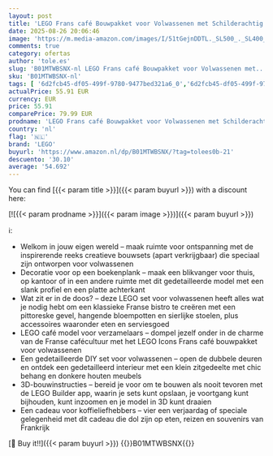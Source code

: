 ```yaml
---
layout: post
title: 'LEGO Frans café Bouwpakket voor Volwassenen met Schilderachtig Tafereel  Hangende Bloempoten en Sierlijke Stoelen  Kantoor Decoratie en Woondecoratie  DIY Cadeau voor Vrouwen of Mannen 10362'
date: 2025-08-26 20:06:46
image: 'https://m.media-amazon.com/images/I/51tGejnDDTL._SL500_._SL400_.jpg'
comments: true
category: ofertas
author: 'tole.es'
slug: 'B01MTWBSNX-nl LEGO Frans café Bouwpakket voor Volwassenen met...'
sku: 'B01MTWBSNX-nl'
tags: [ '6d2fcb45-df05-499f-9780-9477bed321a6_0','6d2fcb45-df05-499f-9780-9477bed321a6_501','Arborist Merchandising Root','Bouw- & constructiespeelgoed','Creatieve spellen','Educatief speelgoed','Self Service','Special Features Stores','Speelgoed & spellen','Speelgoedbouwsets','lego','🇳🇱', ]
actualPrice: 55.91 EUR
currency: EUR
price: 55.91
comparePrice: 79.99 EUR
prodname: 'LEGO Frans café Bouwpakket voor Volwassenen met Schilderachtig Tafereel  Hangende Bloempoten en Sierlijke Stoelen  Kantoor Decoratie en Woondecoratie  DIY Cadeau voor Vrouwen of Mannen 10362'
country: 'nl'
flag: '🇳🇱'
brand: 'LEGO'
buyurl: 'https://www.amazon.nl/dp/B01MTWBSNX/?tag=tolees0b-21'
descuento: '30.10'
average: '54.692'
---
```


You can find [{{< param title >}}]({{< param buyurl >}}) with a discount here:

[![{{< param prodname >}}]({{< param image >}})]({{< param buyurl >}})

ℹ️:

- Welkom in jouw eigen wereld – maak ruimte voor ontspanning met de inspirerende reeks creatieve bouwsets (apart verkrijgbaar) die speciaal zijn ontworpen voor volwassenen
- Decoratie voor op een boekenplank – maak een blikvanger voor thuis, op kantoor of in een andere ruimte met dit gedetailleerde model met een slank profiel en een platte achterkant
- Wat zit er in de doos? – deze LEGO set voor volwassenen heeft alles wat je nodig hebt om een klassieke Franse bistro te creëren met een pittoreske gevel, hangende bloempotten en sierlijke stoelen, plus accessoires waaronder eten en serviesgoed
- LEGO café model voor verzamelaars – dompel jezelf onder in de charme van de Franse cafécultuur met het LEGO Icons Frans café bouwpakket voor volwassenen
- Een gedetailleerde DIY set voor volwassenen – open de dubbele deuren en ontdek een gedetailleerd interieur met een klein zitgedeelte met chic behang en donkere houten meubels
- 3D-bouwinstructies – bereid je voor om te bouwen als nooit tevoren met de LEGO Builder app, waarin je sets kunt opslaan, je voortgang kunt bijhouden, kunt inzoomen en je model in 3D kunt draaien
- Een cadeau voor koffieliefhebbers – vier een verjaardag of speciale gelegenheid met dit cadeau die dol zijn op eten, reizen en souvenirs van Frankrijk

[🛒 Buy it!!]({{< param buyurl >}})
{{<world>}}B01MTWBSNX{{</world>}}
